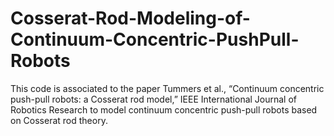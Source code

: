 # Cosserat-Rod-Modeling-of-Continuum-Concentric-PushPull-Robots
This code is associated to the paper Tummers et al., “Continuum concentric push-pull robots: a Cosserat rod model,” IEEE International Journal of Robotics Research to model continuum concentric push-pull robots based on Cosserat rod theory.
